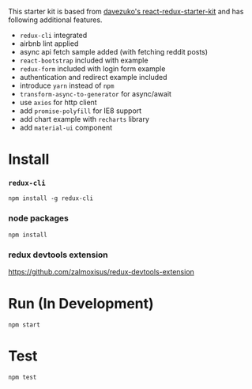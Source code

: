 This starter kit is based from [davezuko's react-redux-starter-kit](https://github.com/davezuko/react-redux-starter-kit) and has following additional features.

- `redux-cli` integrated
- airbnb lint applied
- async api fetch sample added (with fetching reddit posts)
- `react-bootstrap` included with example
- `redux-form` included with login form example
- authentication and redirect example included
- introduce `yarn` instead of `npm`
- `transform-async-to-generator` for async/await
- use `axios` for http client
- add `promise-polyfill` for IE8 support
- add chart example with `recharts` library
- add `material-ui` component

# Install

### `redux-cli`
```
npm install -g redux-cli
```

### node packages
```
npm install
```

### redux devtools extension
https://github.com/zalmoxisus/redux-devtools-extension

# Run (In Development)
```
npm start
```

# Test
```
npm test
```
